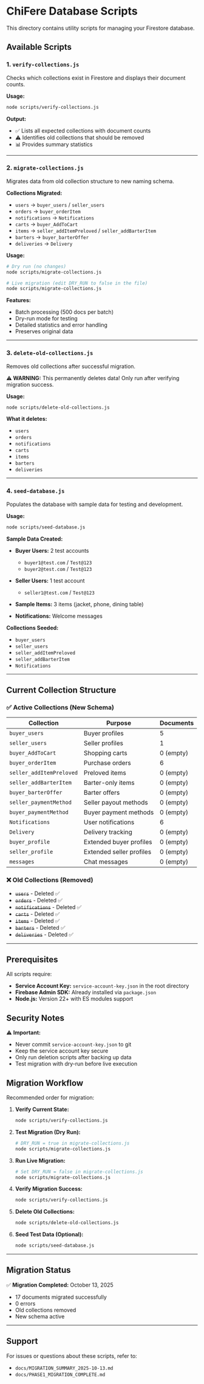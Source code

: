 # ChiFere Database Scripts

This directory contains utility scripts for managing your Firestore database.

## Available Scripts

### 1. `verify-collections.js`
Checks which collections exist in Firestore and displays their document counts.

**Usage:**
```bash
node scripts/verify-collections.js
```

**Output:**
- ✅ Lists all expected collections with document counts
- ⚠️ Identifies old collections that should be removed
- 📊 Provides summary statistics

---

### 2. `migrate-collections.js`
Migrates data from old collection structure to new naming schema.

**Collections Migrated:**
- `users` → `buyer_users` / `seller_users`
- `orders` → `buyer_orderItem`
- `notifications` → `Notifications`
- `carts` → `buyer_AddToCart`
- `items` → `seller_addItemPreloved` / `seller_addBarterItem`
- `barters` → `buyer_barterOffer`
- `deliveries` → `Delivery`

**Usage:**
```bash
# Dry run (no changes)
node scripts/migrate-collections.js

# Live migration (edit DRY_RUN to false in the file)
node scripts/migrate-collections.js
```

**Features:**
- Batch processing (500 docs per batch)
- Dry-run mode for testing
- Detailed statistics and error handling
- Preserves original data

---

### 3. `delete-old-collections.js`
Removes old collections after successful migration.

**⚠️ WARNING:** This permanently deletes data! Only run after verifying migration success.

**Usage:**
```bash
node scripts/delete-old-collections.js
```

**What it deletes:**
- `users`
- `orders`
- `notifications`
- `carts`
- `items`
- `barters`
- `deliveries`

---

### 4. `seed-database.js`
Populates the database with sample data for testing and development.

**Usage:**
```bash
node scripts/seed-database.js
```

**Sample Data Created:**
- **Buyer Users:** 2 test accounts
  - `buyer1@test.com` / `Test@123`
  - `buyer2@test.com` / `Test@123`
  
- **Seller Users:** 1 test account
  - `seller1@test.com` / `Test@123`

- **Sample Items:** 3 items (jacket, phone, dining table)
- **Notifications:** Welcome messages

**Collections Seeded:**
- `buyer_users`
- `seller_users`
- `seller_addItemPreloved`
- `seller_addBarterItem`
- `Notifications`

---

## Current Collection Structure

### ✅ Active Collections (New Schema)

| Collection | Purpose | Documents |
|------------|---------|-----------|
| `buyer_users` | Buyer profiles | 5 |
| `seller_users` | Seller profiles | 1 |
| `buyer_AddToCart` | Shopping carts | 0 (empty) |
| `buyer_orderItem` | Purchase orders | 6 |
| `seller_addItemPreloved` | Preloved items | 0 (empty) |
| `seller_addBarterItem` | Barter-only items | 0 (empty) |
| `buyer_barterOffer` | Barter offers | 0 (empty) |
| `seller_paymentMethod` | Seller payout methods | 0 (empty) |
| `buyer_paymentMethod` | Buyer payment methods | 0 (empty) |
| `Notifications` | User notifications | 6 |
| `Delivery` | Delivery tracking | 0 (empty) |
| `buyer_profile` | Extended buyer profiles | 0 (empty) |
| `seller_profile` | Extended seller profiles | 0 (empty) |
| `messages` | Chat messages | 0 (empty) |

### ❌ Old Collections (Removed)
- ~~`users`~~ - Deleted ✅
- ~~`orders`~~ - Deleted ✅
- ~~`notifications`~~ - Deleted ✅
- ~~`carts`~~ - Deleted ✅
- ~~`items`~~ - Deleted ✅
- ~~`barters`~~ - Deleted ✅
- ~~`deliveries`~~ - Deleted ✅

---

## Prerequisites

All scripts require:
- **Service Account Key:** `service-account-key.json` in the root directory
- **Firebase Admin SDK:** Already installed via `package.json`
- **Node.js:** Version 22+ with ES modules support

## Security Notes

⚠️ **Important:**
- Never commit `service-account-key.json` to git
- Keep the service account key secure
- Only run deletion scripts after backing up data
- Test migration with dry-run before live execution

## Migration Workflow

Recommended order for migration:

1. **Verify Current State:**
   ```bash
   node scripts/verify-collections.js
   ```

2. **Test Migration (Dry Run):**
   ```bash
   # DRY_RUN = true in migrate-collections.js
   node scripts/migrate-collections.js
   ```

3. **Run Live Migration:**
   ```bash
   # Set DRY_RUN = false in migrate-collections.js
   node scripts/migrate-collections.js
   ```

4. **Verify Migration Success:**
   ```bash
   node scripts/verify-collections.js
   ```

5. **Delete Old Collections:**
   ```bash
   node scripts/delete-old-collections.js
   ```

6. **Seed Test Data (Optional):**
   ```bash
   node scripts/seed-database.js
   ```

---

## Migration Status

✅ **Migration Completed:** October 13, 2025
- 17 documents migrated successfully
- 0 errors
- Old collections removed
- New schema active

---

## Support

For issues or questions about these scripts, refer to:
- `docs/MIGRATION_SUMMARY_2025-10-13.md`
- `docs/PHASE1_MIGRATION_COMPLETE.md`

